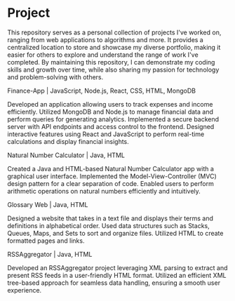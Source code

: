 # Project

This repository serves as a personal collection of projects I've worked on, ranging from web applications to algorithms and more. It provides a centralized location to store and showcase my diverse portfolio, making it easier for others to explore and understand the range of work I've completed. By maintaining this repository, I can demonstrate my coding skills and growth over time, while also sharing my passion for technology and problem-solving with others.

Finance-App | JavaScript, Node.js, React, CSS, HTML, MongoDB

Developed an application allowing users to track expenses and income efficiently.
Utilized MongoDB and Node.js to manage financial data and perform queries for generating analytics.
Implemented a secure backend server with API endpoints and access control to the frontend.
Designed interactive features using React and JavaScript to perform real-time calculations and display financial insights.

Natural Number Calculator | Java, HTML

Created a Java and HTML-based Natural Number Calculator app with a graphical user interface.
Implemented the Model-View-Controller (MVC) design pattern for a clear separation of code.
Enabled users to perform arithmetic operations on natural numbers efficiently and intuitively.

Glossary Web | Java, HTML 

Designed a website that takes in a text file and displays their terms and definitions in alphabetical order.
Used data structures such as Stacks, Queues, Maps, and Sets to sort and organize files.
Utilized HTML to create formatted pages and links.

RSSAggregator | Java, HTML

Developed an RSSAggregator project leveraging XML parsing to extract and present RSS feeds in a user-friendly HTML format. Utilized an efficient XML tree-based approach for seamless data handling, ensuring a smooth user experience.
